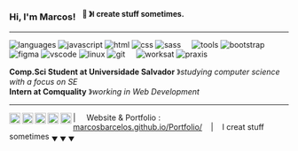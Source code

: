 ### Hi, I'm Marcos! &nbsp;&nbsp;<sup>👾 &#12299;I create stuff sometimes.</sup>

----

![languages](https://img.shields.io/static/v1?label=&message=languages:&color=555&style=flat-square)
![javascript](https://img.shields.io/static/v1?logo=javascript&label=&message=javascript&color=111&logoColor=AAA&style=flat-square&link=)
![html](https://img.shields.io/static/v1?logo=html5&label=&message=html&color=111&logoColor=AAA&style=flat-square)
![css](https://img.shields.io/static/v1?logo=css3&label=&message=css&color=111&logoColor=AAA&style=flat-square)
![sass](https://img.shields.io/static/v1?logo=sass&label=&message=sass&color=111&logoColor=AAA&style=flat-square)
&nbsp;&nbsp;&nbsp;
![tools](https://img.shields.io/static/v1?label=&message=tools:&color=555&style=flat-square)
![bootstrap](https://img.shields.io/static/v1?logo=bootstrap&label=&message=bootstrap&color=111&logoColor=AAA&style=flat-square)
![figma](https://img.shields.io/static/v1?logo=figma&label=&message=figma&color=111&logoColor=AAA&style=flat-square)
![vscode](https://img.shields.io/static/v1?logo=visualstudio&label=&message=vscode&color=111&logoColor=AAA&style=flat-square)
![linux](https://img.shields.io/static/v1?logo=linux&label=&message=linux&color=111&logoColor=AAA&style=flat-square)
![git](https://img.shields.io/static/v1?logo=git&label=&message=git&color=111&logoColor=AAA&style=flat-square)
&nbsp;&nbsp;&nbsp;
![worksat](https://img.shields.io/static/v1?label=&message=@:&color=555&style=flat-square)
![praxis](https://img.shields.io/static/v1?logo=square&label=&message=praxis&color=111&logoColor=yellow&style=flat-square)


**Comp.Sci Student at Universidade Salvador** &#12299;_studying computer science with a focus on SE_
<br/>
**Intern at Comquality** &#12299;_working in Web Development_

----

<a href="https://linkedin.com/in/marcosbarcelos">
  <img align="left" alt="Marcos's LinkedIn" width="20px" src="https://cdn.jsdelivr.net/npm/simple-icons@v3/icons/linkedin.svg" />
</a>
<a href="https://www.instagram.com/bymarcosb/">
  <img align="left" alt="Marcos's Instagram" width="20px" src="https://cdn.jsdelivr.net/npm/simple-icons@v3/icons/instagram.svg" />
</a>
<a href="https://twitter.com/bymarcosb">
  <img align="left" alt="Marcos's Twitter" width="20px" src="https://cdn.jsdelivr.net/npm/simple-icons@v3/icons/twitter.svg" />
</a>

<a href="mailto:marcosbarcelosdev@gmail.com">
  <img align="left" alt="Marcos's Email" width="20px" src="https://cdn.jsdelivr.net/npm/simple-icons@v3/icons/gmail.svg" />
</a>
<a href="https://bymarcosb.medium.com/">
  <img align="left" alt="Marcos's Medium" width="20px" src="https://cdn.jsdelivr.net/npm/simple-icons@v3/icons/medium.svg" />
</a>

| &nbsp;&nbsp;&nbsp; Website & Portfolio : [marcosbarcelos.github.io/Portfolio/](https://marcosbarcelos.github.io/Portfolio/) &nbsp;&nbsp;&nbsp;|&nbsp;&nbsp;&nbsp; I creat stuff sometimes  <sub>&#9660; &#9660; &#9660;</sub>
